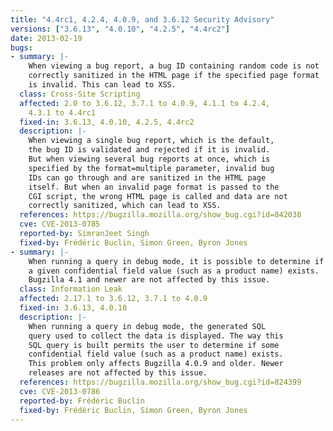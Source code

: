 ```yaml
---
title: "4.4rc1, 4.2.4, 4.0.9, and 3.6.12 Security Advisory"
versions: ["3.6.13", "4.0.10", "4.2.5", "4.4rc2"]
date: 2013-02-19
bugs:
- summary: |-
    When viewing a bug report, a bug ID containing random code is not
    correctly sanitized in the HTML page if the specified page format
    is invalid. This can lead to XSS.
  class: Cross-Site Scripting
  affected: 2.0 to 3.6.12, 3.7.1 to 4.0.9, 4.1.1 to 4.2.4,
    4.3.1 to 4.4rc1
  fixed-in: 3.6.13, 4.0.10, 4.2.5, 4.4rc2
  description: |-
    When viewing a single bug report, which is the default,
    the bug ID is validated and rejected if it is invalid.
    But when viewing several bug reports at once, which is
    specified by the format=multiple parameter, invalid bug
    IDs can go through and are sanitized in the HTML page
    itself. But when an invalid page format is passed to the
    CGI script, the wrong HTML page is called and data are not
    correctly sanitized, which can lead to XSS.
  references: https://bugzilla.mozilla.org/show_bug.cgi?id=842038
  cve: CVE-2013-0785
  reported-by: SimranJeet Singh
  fixed-by: Frédéric Buclin, Simon Green, Byron Jones
- summary: |-
    When running a query in debug mode, it is possible to determine if
    a given confidential field value (such as a product name) exists.
    Bugzilla 4.1 and newer are not affected by this issue.
  class: Information Leak
  affected: 2.17.1 to 3.6.12, 3.7.1 to 4.0.9
  fixed-in: 3.6.13, 4.0.10
  description: |-
    When running a query in debug mode, the generated SQL
    query used to collect the data is displayed. The way this
    SQL query is built permits the user to determine if some
    confidential field value (such as a product name) exists.
    This problem only affects Bugzilla 4.0.9 and older. Newer
    releases are not affected by this issue.
  references: https://bugzilla.mozilla.org/show_bug.cgi?id=824399
  cve: CVE-2013-0786
  reported-by: Frédéric Buclin
  fixed-by: Frédéric Buclin, Simon Green, Byron Jones
---
```

